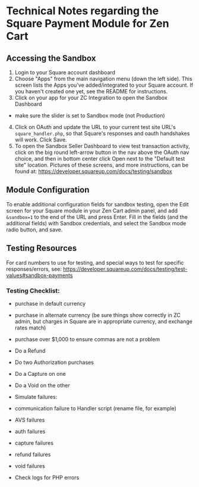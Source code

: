 # Technical Notes regarding the Square Payment Module for Zen Cart

## Accessing the Sandbox

1. Login to your Square account dashboard
2. Choose "Apps" from the main navigation menu (down the left side).
This screen lists the Apps you've added/integrated to your Square account. If you haven't created one yet, see the README for instructions.
3. Click on your app for your ZC Integration to open the Sandbox Dashboard
 - make sure the slider is set to Sandbox mode (not Production)
4. Click on OAuth and update the URL to your current test site URL's `square_handler.php`, so that Square's responses and oauth handshakes will work. Click Save.
5. To open the Sandbox Seller Dashboard to view test transaction activity, click on the big round left-arrow button in the nav above the OAuth nav choice, and then in bottom center click Open next to the "Default test site" location. Pictures of these screens, and more instructions, can be found at: https://developer.squareup.com/docs/testing/sandbox

## Module Configuration
To enable additional configuration fields for sandbox testing, open the Edit screen for your Square module in your Zen Cart admin panel, and add `&sandbox=1` to the end of the URL and press Enter. Fill in the fields (and the additional fields) with Sandbox credentials, and select the Sandbox mode radio button, and save.

## Testing Resources

For card numbers to use for testing, and special ways to test for specific responses/errors, see: 
https://developer.squareup.com/docs/testing/test-values#sandbox-payments


### Testing Checklist:
- purchase in default currency
- purchase in alternate currency (be sure things show correctly in ZC admin, but charges in Square are in appropriate currency, and exchange rates match)
- purchase over $1,000 to ensure commas are not a problem
- Do a Refund
- Do two Authorization purchases
- Do a Capture on one
- Do a Void on the other
- Simulate failures:
 - communication failure to Handler script (rename file, for example)
 - AVS failures
 - auth failures
 - capture failures
 - refund failures
 - void failures

- Check logs for PHP errors

